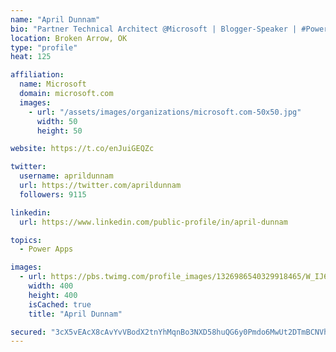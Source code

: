 ```yaml
---
name: "April Dunnam"
bio: "Partner Technical Architect @Microsoft | Blogger-Speaker | #PowerApps, #PowerAutomate, #Office365, #SharePoint | #WIT | #Karaoke Queen"
location: Broken Arrow, OK
type: "profile"
heat: 125

affiliation:
  name: Microsoft
  domain: microsoft.com
  images:
    - url: "/assets/images/organizations/microsoft.com-50x50.jpg"
      width: 50
      height: 50

website: https://t.co/enJuiGEQZc

twitter:
  username: aprildunnam
  url: https://twitter.com/aprildunnam
  followers: 9115

linkedin:
  url: https://www.linkedin.com/public-profile/in/april-dunnam

topics:
  - Power Apps

images:
  - url: https://pbs.twimg.com/profile_images/1326986540329918465/W_IJ6Ih2_400x400.jpg
    width: 400
    height: 400
    isCached: true
    title: "April Dunnam"

secured: "3cX5vEAcX8cAvYvVBodX2tnYhMqnBo3NXD58huQG6y0Pmdo6MwUt2DTmBCNVhhNSAYcErj21hXLHo+GHGFA0WAEgcMfP09UTbcFRfC7lc6+dIwAYArxaq9faw+vTGa7SVXIygP5ppa9eywcUbOR6an/SdDh0juSpsQDhrJPxK5Ef6lPZdKigEh4pz6T95Wj9XUYJqQlOukGYWvXXgKfiDd378qOCYBj1JbZ+q8v3uepKaKsZY7vlvAC2SBHi9prRLFxknHlr5X9FPiF5m0LxcMDqkaESoXs+yDIHwNpXDT+tCRTscN0428m5GF5wb1Yg0QcT0HfWKB0C9RxFE5nY7Bb4ED2x5PL4cOCwleFY6JEGdlusU6+pfWZzsU8eeNly3SlYHMMmdE7RXen5EoPnxMdTt1y/M18hAjxP9h4IUYk=;Jwm63PCGVLyKl6cZZHR5yA=="
---
```


